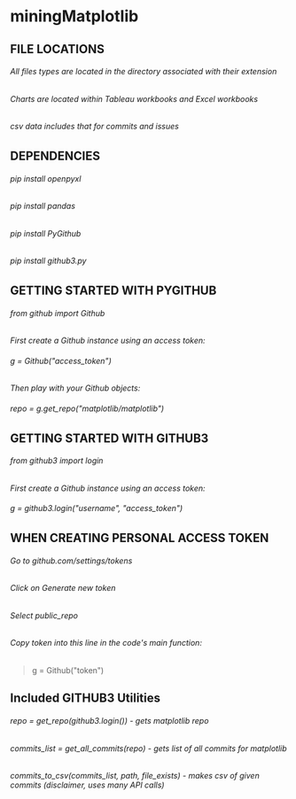 # miningMatplotlib
## FILE LOCATIONS
###### All files types are located in the directory associated with their extension
###### Charts are located within Tableau workbooks and Excel workbooks
###### csv data includes that for commits and issues
## DEPENDENCIES 
###### pip install openpyxl
###### pip install pandas
###### pip install PyGithub
###### pip install github3.py

## GETTING STARTED WITH PYGITHUB 
###### from github import Github
*First create a Github instance using an access token:* 
###### g = Github("access_token")
*Then play with your Github objects:*
###### repo = g.get_repo("matplotlib/matplotlib")

## GETTING STARTED WITH GITHUB3 
###### from github3 import login
*First create a Github instance using an access token:* 
###### g = github3.login("username", "access_token")

## WHEN CREATING PERSONAL ACCESS TOKEN
###### Go to github.com/settings/tokens
###### Click on Generate new token
###### Select public_repo 
###### Copy token into this line in the code's main function:
> g = Github("token")

## Included GITHUB3 Utilities
###### repo = get_repo(github3.login()) - gets matplotlib repo
###### commits_list = get_all_commits(repo) - gets list of all commits for matplotlib
###### commits_to_csv(commits_list, path, file_exists) - makes csv of given commits (disclaimer, uses many API calls)
